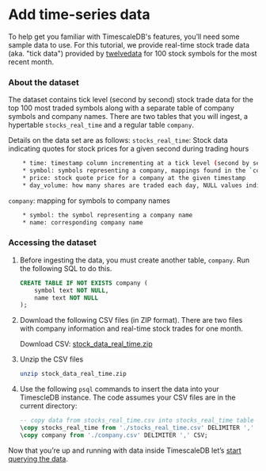 # Add time-series data

To help get you familiar with TimescaleDB's features, you’ll need some
sample data to use. For this tutorial, we provide real-time 
stock trade data (aka. "tick data") provided by [twelvedata][twelve-data] for 100 stock symbols for the most recent month. 

### About the dataset

The dataset contains tick level (second by second) stock trade data for the top 100 most traded symbols along with a separate table of company symbols and company names. 
There are two tables that you will ingest, a hypertable `stocks_real_time` and a regular table `company`. 

Details on the data set are as follows:
`stocks_real_time`: Stock data indicating quotes for stock prices for a given second during trading hours

```bash
    * time: timestamp column incrementing at a tick level (second by second)
    * symbol: symbols representing a company, mappings found in the `company` table
    * price: stock quote price for a company at the given timestamp
    * day_volume: how many shares are traded each day, NULL values indicate the market is closed
```

`company`: mapping for symbols to company names

```bash
    * symbol: the symbol representing a company name
    * name: corresponding company name
```

<procedure>

### Accessing the dataset

1.  Before ingesting the data, you must create another table, `company`. Run the 
    following SQL to do this. 

    ```sql
    CREATE TABLE IF NOT EXISTS company (
        symbol text NOT NULL,
        name text NOT NULL
    );
    ```

1.  Download the following CSV files (in ZIP format). There are two files with company information and real-time stock trades for one month.

    Download CSV: <tag type="download">[stock_data_real_time.zip](https://s3.amazonaws.com/assets.timescale.com/docs/downloads/)</tag>

1.  Unzip the CSV files
    ```bash
    unzip stock_data_real_time.zip
    ```

1.  Use the following `psql` commands to insert the data into your 
    TimescleDB instance. The code assumes your CSV files are in the current directory:

    ```sql
    -- copy data from stocks_real_time.csv into stocks_real_time table
    \copy stocks_real_time from './stocks_real_time.csv' DELIMITER ',' CSV;
    \copy company from './company.csv' DELIMITER ',' CSV;
    ```

</procedure>

Now that you’re up and running with data inside TimescaleDB let’s [start querying the data][query-data].


[twelve-data]: https://twelvedata.com/
[script-twelve-data]: /
[query-data]: /getting-started/query-data/